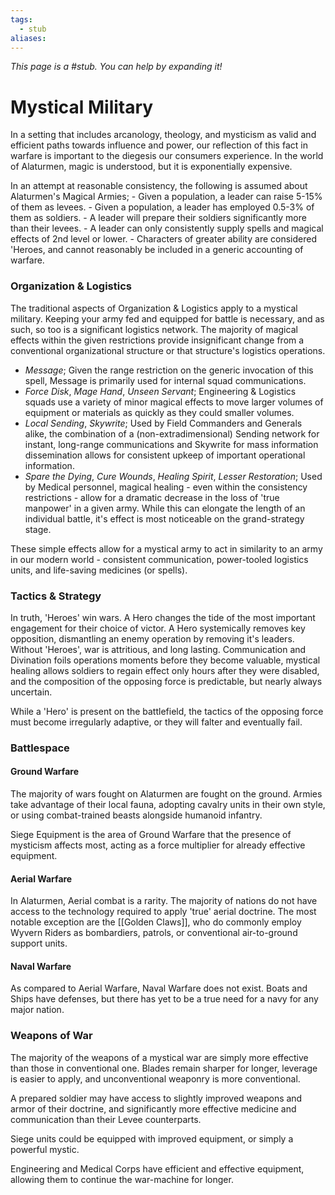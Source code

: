 ```yaml
---
tags:
  - stub
aliases:
---
```


*This page is a #stub. You can help by expanding it!*

# Mystical Military
In a setting that includes arcanology, theology, and mysticism as valid and efficient paths towards influence and power, our reflection of this fact in warfare is important to the diegesis our consumers experience. In the world of Alaturmen, magic is understood, but it is exponentially expensive. 

In an attempt at reasonable consistency, the following is assumed about Alaturmen's Magical Armies;
	- Given a population, a leader can raise 5-15% of them as levees.
	- Given a population, a leader has employed 0.5-3% of them as soldiers.
	- A leader will prepare their soldiers significantly more than their levees.
	- A leader can only consistently supply spells and magical effects of 2nd level or lower.
	- Characters of greater ability are considered 'Heroes, and cannot reasonably be included in a generic accounting of warfare.

### Organization & Logistics
The traditional aspects of Organization & Logistics apply to a mystical military. Keeping your army fed and equipped for battle is necessary, and as such, so too is a significant logistics network. The majority of magical effects within the given restrictions provide insignificant change from a conventional organizational structure or that structure's logistics operations.

- *Message*; Given the range restriction on the generic invocation of this spell, Message is primarily used for internal squad communications.
- *Force Disk*, *Mage Hand*, *Unseen Servant*; Engineering & Logistics squads use a variety of minor magical effects to move larger volumes of equipment or materials as quickly as they could smaller volumes.
- *Local Sending*, *Skywrite*; Used by Field Commanders and Generals alike, the combination of a (non-extradimensional) Sending network for instant, long-range communications and Skywrite for mass information dissemination allows for consistent upkeep of important operational information.
- *Spare the Dying*, *Cure Wounds*, *Healing Spirit*, *Lesser Restoration*; Used by Medical personnel, magical healing - even within the consistency restrictions - allow for a dramatic decrease in the loss of 'true manpower' in a given army. While this can elongate the length of an individual battle, it's effect is most noticeable on the grand-strategy stage.

These simple effects allow for a mystical army to act in similarity to an army in our modern world - consistent communication, power-tooled logistics units, and life-saving medicines (or spells).

### Tactics & Strategy
In truth, 'Heroes' win wars. A Hero changes the tide of the most important engagement for their choice of victor. A Hero systemically removes key opposition, dismantling an enemy operation by removing it's leaders. Without 'Heroes', war is attritious, and long lasting. Communication and Divination foils operations moments before they become valuable, mystical healing allows soldiers to regain effect only hours after they were disabled, and the composition of the opposing force is predictable, but nearly always uncertain.

While a 'Hero' is present on the battlefield, the tactics of the opposing force must become irregularly adaptive, or they will falter and eventually fail. 

### Battlespace
#### Ground Warfare
The majority of wars fought on Alaturmen are fought on the ground. Armies take advantage of their local fauna, adopting cavalry units in their own style, or using combat-trained beasts alongside humanoid infantry.

Siege Equipment is the area of Ground Warfare that the presence of mysticism affects most, acting as a force multiplier for already effective equipment. 

#### Aerial Warfare
In Alaturmen, Aerial combat is a rarity. The majority of nations do not have access to the technology required to apply 'true' aerial doctrine. The most notable exception are the [[Golden Claws]], who do commonly employ Wyvern Riders as bombardiers, patrols, or conventional air-to-ground support units.

#### Naval Warfare
As compared to Aerial Warfare, Naval Warfare does not exist. Boats and Ships have defenses, but there has yet to be a true need for a navy for any major nation.

### Weapons of War
The majority of the weapons of a mystical war are simply more effective than those in conventional one. Blades remain sharper for longer, leverage is easier to apply, and unconventional weaponry is more conventional.

A prepared soldier may have access to slightly improved weapons and armor of their doctrine, and significantly more effective medicine and communication than their Levee counterparts.

Siege units could be equipped with improved equipment, or simply a powerful mystic.

Engineering and Medical Corps have efficient and effective equipment, allowing them to continue the war-machine for longer.

